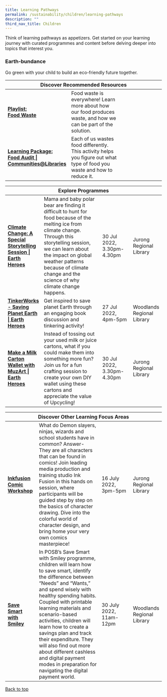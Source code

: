 ```yaml
---
title: Learning Pathways
permalink: /sustainability/children/learning-pathways
description: ""
third_nav_title: Children
---
```

<style type="text/css">
/* Links */
.content a { color: #322987; }
.content a:focus,
.content a:hover { color: #28216c; }

/* Button Outline */
.bp-button { padding-left: 1.5rem; padding-right: 1.5rem; }
.bp-button.is-primary-outline { border: 1px solid #322987; color: #322987; background-color: transparent; text-decoration: none; }
.bp-button.is-primary-outline:focus,
.bp-button.is-primary-outline:hover { border: 1px solid #322987; color: #cff2e8; background-color: #322987; text-decoration: none; }

/* Responsive Iframe */
.responsive-iframe { position: absolute; top: 0; left: 0; bottom: 0; right: 0; width: 100%; height: 100%; }
.responsive-iframe-container { position: relative; overflow: hidden; width: 100%; }
.responsive-iframe-container.ratio-16by9 { padding-top: 56.25%; }
.responsive-iframe-container.ratio-4by3 { padding-top: 75%; }
.responsive-iframe-container.ratio-3by2 { padding-top: 66.66%; }
.responsive-iframe-container.ratio-1by1 { padding-top: 100%; }
</style>
Think of learning pathways as appetizers. Get started on your learning journey with curated programmes and content before delving deeper into topics that interest you.

<h3><b>Earth-bundance</b></h3>
Go green with your child to build an eco-friendly future together.
<div class="horizontal-scroll margin--bottom--lg">
  <table class="generic-table">
    <thead>
      <tr>
        <th colspan="4" class="is-uppercase has-weight-normal">Discover Recommended Resources</th>
      </tr>
    </thead>
    <tbody>
      <tr>
        <td style="width: 20%;"><a href="/sustainability/children/content" target="_blank"><b> Playlist:<br>Food Waste</b></a></td>
        <td style="width: 40%;"> Food waste is everywhere! Learn more about how our food produces waste, and how we can be part of the solution.</td>
        <td style="width: 20%;"> </td>
        <td style="width: 20%;"> </td>
      </tr>
      <tr>
        <td><a href="https://go.gov.sg/nlb-foodaudit" target="_blank"><b> Learning Package:<br>Food Audit | Communities@Libraries</b></a></td>
        <td>Each of us wastes food differently. This activity helps you figure out what type of food you waste and how to reduce it.</td>
        <td></td>
        <td></td>
      </tr>
    </tbody>
  </table>
</div>

<div class="horizontal-scroll margin--bottom--lg">
  <table class="generic-table">
    <thead>
      <tr>
        <th colspan="4" class="is-uppercase has-weight-normal">Explore Programmes</th>
      </tr>
    </thead>
    <tbody>
			<tr>
         <td style="width: 20%;"><a href="https://www.eventbrite.sg/e/climate-change-a-special-storytelling-session-earth-heroes-tickets-352492032157?aff=ebdssbdestsearch" target="_blank"><b>Climate Change: A Special Storytelling Session | Earth Heroes</b></a></td>
        <td style="width: 40%;">Mama and baby polar bear are finding it difficult to hunt for food because of the melting ice from climate change. Through this storytelling session, we can learn about the impact on global weather patterns because of climate change and the science of why climate change happens.
</td>
        <td style="width: 20%;">30 Jul 2022, <br> 3.30pm-4.30pm</td>
        <td style="width: 20%;">Jurong Regional Library</td>
			</tr>
			<tr>
				<td style="width: 20%;"><a href="https://www.eventbrite.sg/e/tinkerworks-saving-planet-earth-earth-heroes-tickets-355979673787?aff=ebdssbdestsearch" target="_blank"><b>TinkerWorks - Saving Planet Earth | Earth Heroes</b></a></td>
        <td style="width: 40%;">Get inspired to save planet Earth through an engaging book discussion and tinkering activity! </td>
				<td style="width: 20%;">27 Jul 2022, 4pm-5pm</td>
        <td style="width: 20%;">Woodlands Regional Library</td>
			</tr>
			<tr>
         <td style="width: 20%;"><a href="https://www.eventbrite.com/e/make-a-milk-carton-wallet-with-muzart-earth-heroes-tickets-355019923147?aff=ebdssbdestsearch&keep_tld=1" target="_blank"><b>Make a Milk Carton Wallet with MuzArt | Earth Heroes</b></a></td>
        <td style="width: 40%;">Instead of tossing out your used milk or juice cartons, what if you could make them into something more fun? Join us for a fun crafting session to create your own DIY wallet using these cartons and appreciate the value of Upcycling!
</td>
        <td style="width: 20%;">30 Jul 2022, <br> 3.30pm-4.30pm</td>
        <td style="width: 20%;">Jurong Regional Library</td>
			</tr>
    </tbody>
  </table>
</div>

<div class="horizontal-scroll margin--bottom--lg">
  <table class="generic-table">
    <thead>
      <tr>
        <th colspan="4" class="is-uppercase has-weight-normal">Discover Other Learning Focus Areas</th>
      </tr>
    </thead>
    <tbody>
			<tr>
        <td style="width: 20%;"><a href="https://www.eventbrite.sg/e/inkfusion-comic-workshop-tickets-352490547717?aff=ebdssbdestsearch" target="_blank"><b>Inkfusion Comic Workshop</b></a></td>
        <td style="width: 40%;">What do Demon slayers, ninjas, wizards and school students have in common? Answer- They are all characters that can be found in comics! Join leading media production and training studio Ink Fusion in this hands on session, where participants will be guided step by step on the basics of character drawing. Dive into the colorful world of character design, and bring home your very own comics masterpiece! </td>
        <td style="width: 20%;">16 July 2022,<br>3pm-5pm</td>
        <td style="width: 20%;">Jurong Regional Library</td>
      </tr><tr>
        <td style="width: 20%;"><a href="https://www.eventbrite.sg/e/save-smart-with-smiley-8-10-years-old-tickets-352487879737?aff=ebdssbdestsearch" target="_blank"><b>Save Smart with Smiley
</b></a></td>
        <td style="width: 40%;">In POSB’s Save Smart with Smiley programme, children will learn how to save smart, identify the difference between “Needs” and “Wants,” and spend wisely with healthy spending habits. Coupled with printable learning materials and scenario-based activities, children will learn how to create a savings plan and track their expenditure. They will also find out more about different cashless and digital payment modes in preparation for navigating the digital payment world.</td>
        <td style="width: 20%;">30 July 2022,<br>11am-12pm</td>
        <td style="width: 20%;">Woodlands Regional Library</td>
      </tr>
     </tbody>
  </table>
</div>

<p class="has-text-right margin--top--xl"><a href="#main-content">Back to top</a></p>